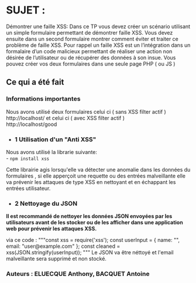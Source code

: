 # **SUJET :**
<p>
Démontrer une faille XSS:
Dans ce TP vous devez créer un scénario utilisant un simple formulaire
permettant de démontrer faille XSS.
Vous devez ensuite dans un second formulaire montrer comment éviter et traiter ce problème de faille XSS. 
Pour rappel un faille XSS est un l’intégration dans un formalaire d’un code malicieux
permettant de réaliser une action non désirée de l’utilisateur ou de récupérer
des données à son insue.
Vous pouvez créer vos deux formulaires dans une seule page PHP ( ou JS )
</p>


## **Ce qui a été fait**

### **Informations importantes**

Nous avons utilisé deux formulaires celui ci ( sans XSS filter actif ) 
<br>http://localhost/
et celui ci ( avec XSS filter actif )
<br>http://localhost/good

- ### **1 Utilisation d'un "Anti XSS"**

Nous avons utilisé la librarie suivante: 
<br> - ```npm install xss```

<p>
Cette librairie agis lorsqu'elle va détecter une anomalie dans les données du formulaires , si elle apperçoit une requette ou des entrées malveillante elle va prévenir les attaques de type XSS en nettoyant et en échappant les entrées utilisateur.
</p>


- ### **2 Nettoyage du JSON**

<p><strong>Il est recommandé de nettoyer les données JSON envoyées par les utilisateurs avant de les stocker ou de les afficher dans une application web pour prévenir les attaques XSS. </strong></p>

<p>
via ce code : """const xss = require('xss');
const userInput = {
    name: "<script>alert('XSS!');</script>",
    email: "user@example.com"
};
const cleaned = xss(JSON.stringify(userInput));
"""
Le JSON va être néttoyé et l'email malveillante sera supprimé et non stocké.

### **Auteurs : ELUECQUE Anthony, BACQUET Antoine**
